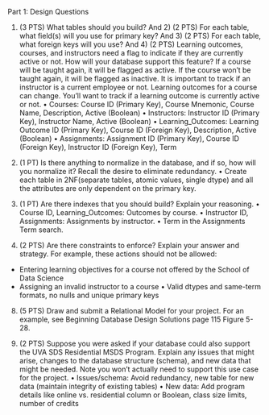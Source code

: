 Part 1: Design Questions

1) (3 PTS) What tables should you build? And 2) (2 PTS) For each table, what field(s) will you use for primary key? And 3) (2 PTS) For each table, what foreign keys will you use? And 4) (2 PTS) Learning outcomes, courses, and instructors need a flag to indicate if they are currently active or not. How will your database support this feature? If a course will be taught again, it will be flagged as active. If the course won’t be taught again, it will be flagged as inactive. It is important to track if an instructor is a current employee or not. Learning outcomes for a course can change. You’ll want to track if a learning outcome is currently active or not.
•	Courses: Course ID (Primary Key), Course Mnemonic, Course Name, Description, Active (Boolean)
•	Instructors: Instructor ID (Primary Key), Instructor Name, Active (Boolean)
•	Learning_Outcomes: Learning Outcome ID (Primary Key), Course ID (Foreign Key), Description, Active (Boolean)
•	Assignments: Assignment ID (Primary Key), Course ID (Foreign Key), Instructor ID (Foreign Key), Term

5) (1 PT) Is there anything to normalize in the database, and if so, how will you normalize it? Recall the desire to eliminate redundancy.
•	Create each table in 2NF(separate tables, atomic values, single dtype) and all the attributes are only dependent on the primary key.

6) (1 PT) Are there indexes that you should build? Explain your reasoning.
•	Course ID, Learning_Outcomes: Outcomes by course.
•	Instructor ID, Assignments: Assignments by instructor.
•	Term in the Assignments Term search.

7) (2 PTS) Are there constraints to enforce? Explain your answer and strategy.
For example, these actions should not be allowed:
- Entering learning objectives for a course not offered by the School of Data Science
- Assigning an invalid instructor to a course
•	Valid dtypes and same-term formats, no nulls and unique primary keys

8) (5 PTS) Draw and submit a Relational Model for your project. For an example, see Beginning Database Design Solutions page 115 Figure 5-28.


9) (2 PTS) Suppose you were asked if your database could also support the UVA SDS Residential MSDS Program. Explain any issues that might arise, changes to the database structure (schema), and new data that might be needed. Note you won’t actually need to support this use case for the project.
•	Issues/schema: Avoid redundancy, new table for new data (maintain integrity of existing tables)
•	New data: Add program details like online vs. residential column or Boolean, class size limits, number of credits
